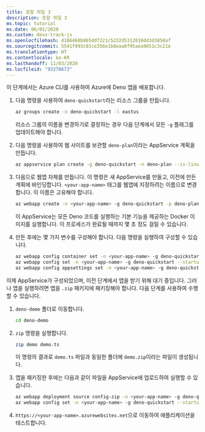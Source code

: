 ```yaml
---
title: 포함 파일 3
description: 포함 파일 3
ms.topic: tutorial
ms.date: 06/01/2020
ms.custom: devx-track-js
ms.openlocfilehash: d186468b865ddf221c5232d5312018dd3d3858af
ms.sourcegitcommit: 5541f993c01ce356e1b0eaa8f95aea9051c3c21e
ms.translationtype: HT
ms.contentlocale: ko-KR
ms.lasthandoff: 11/03/2020
ms.locfileid: "93278673"
---
```

이 단계에서는 Azure CLI를 사용하여 Azure에 Deno 앱을 배포합니다.

1. 다음 명령을 사용하여 `deno-quickstart`라는 리소스 그룹을 만듭니다.

    ```bash
    az groups create -n deno-quickstart -l eastus
    ```

    리소스 그룹의 이름을 변경하기로 결정하는 경우 다음 단계에서 모든 `-g` 플래그를 업데이트해야 합니다.

1. 다음 명령을 사용하여 웹 사이트를 보관할 `deno-plan`이라는 AppService 계획을 만듭니다.

    ```bash
    az appservice plan create -g deno-quickstart -n deno-plan --is-linux
    ```

1. 다음으로 웹앱 자체를 만듭니다. 이 명령은 새 AppService를 만들고, 이전에 만든 계획에 바인딩합니다. `<your-app-name>` 태그를 웹앱에 지정하려는 이름으로 변경합니다. 이 이름은 고유해야 합니다.

    ```bash
    az webapp create -n <your-app-name> -g deno-quickstart -p deno-plan -i anthonychu/azure-webapps-deno:1.0.2
    ```

    이 AppService는 모든 Deno 코드를 실행하는 기본 기능을 제공하는 Docker 이미지를 실행합니다. 이 프로세스가 완료될 때까지 몇 초 정도 걸릴 수 있습니다.

1. 만든 후에는 몇 가지 변수를 구성해야 합니다. 다음 명령을 실행하여 구성할 수 있습니다.

    ```bash
    az webapp config container set -n <your-app-name> -g deno-quickstart -i anthonychu/azure-webapps-deno:1.0.2 -r 'https://index.docker.io' -u '' -p  '' -t true && \
    az webapp config set -n <your-app-name> -g deno-quickstart --startup-file '' && \
    az webapp config appsettings set -n <your-app-name> -g deno-quickstart --settings WEBSITE_RUN_FROM_PACKAGE=1 WEBSITES_ENABLE_APP_SERVICE_STORAGE=true
    ```

이제 AppService가 구성되었으며, 이전 단계에서 앱을 받기 위해 대기 중입니다. 그러나 앱을 실행하려면 앱을 `.zip` 패키지에 패키징해야 합니다. 다음 단계를 사용하여 수행할 수 있습니다.

1. `deno-demo` 폴더로 이동합니다.

    ```bash
    cd deno-demo
    ```

1. `zip` 명령을 실행합니다.

    ```bash
    zip demo demo.ts
    ```

    이 명령의 결과로 `demo.ts` 파일과 동일한 폴더에 `demo.zip`이라는 파일이 생성됩니다.

1. 앱을 패키징한 후에는 다음과 같이 파일을 AppService에 업로드하여 실행할 수 있습니다.

    ```bash
    az webapp deployment source config-zip -n <your-app-name> -g deno-quickstart --src ./demo.zip && \
    az webapp config set -n <your-app-name> -g deno-quickstart --startup-file 'deno run --allow-net demo.ts'
    ```

1. `https://<your-app-name>.azurewebsites.net`으로 이동하여 애플리케이션을 테스트합니다.